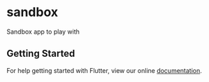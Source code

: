 # sandbox

Sandbox app to play with

## Getting Started

For help getting started with Flutter, view our online
[documentation](http://flutter.io/).
